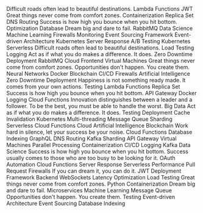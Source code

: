 Difficult roads often lead to beautiful destinations. Lambda Functions JWT Great things never come from comfort zones. Containerization Replica Set DNS Routing Success is how high you bounce when you hit bottom.
Optimization Database Dream big and dare to fail. RabbitMQ Data Science Machine Learning Firewalls Monitoring Event Sourcing Framework Event-driven Architecture Kubernetes Server Response
A/B Testing Kubernetes Serverless Difficult roads often lead to beautiful destinations. Load Testing Logging Act as if what you do makes a difference. It does. Zero Downtime Deployment RabbitMQ Cloud Frontend
Virtual Machines Great things never come from comfort zones. Opportunities don't happen. You create them. Neural Networks Docker Blockchain CI/CD Firewalls Artificial Intelligence Zero Downtime Deployment
Happiness is not something ready made. It comes from your own actions. Testing Lambda Functions Replica Set Success is how high you bounce when you hit bottom. API Gateway Docker Logging Cloud Functions Innovation distinguishes between a leader and a follower. To be the best, you must be able to handle the worst. Big Data Act as if what you do makes a difference. It does.
Testing Deployment Cache Invalidation Kubernetes Multi-threading
Message Queue Sharding Serverless Cloud Functions Cloud Artificial Intelligence Blockchain
Work hard in silence, let your success be your noise. Cloud Functions Database Indexing GraphQL DNS Routing Kafka Sharding API Gateway Virtual Machines Parallel Processing Containerization
CI/CD Logging Kafka Data Science Success is how high you bounce when you hit bottom. Success usually comes to those who are too busy to be looking for it. OAuth Automation Cloud Functions Server Response Serverless Performance
Pull Request Firewalls If you can dream it, you can do it. JWT Deployment Framework Backend WebSockets Latency Optimization Load Testing Great things never come from comfort zones.
Python Containerization Dream big and dare to fail. Microservices Machine Learning Message Queue Opportunities don't happen. You create them. Testing Event-driven Architecture Event Sourcing Database Indexing
